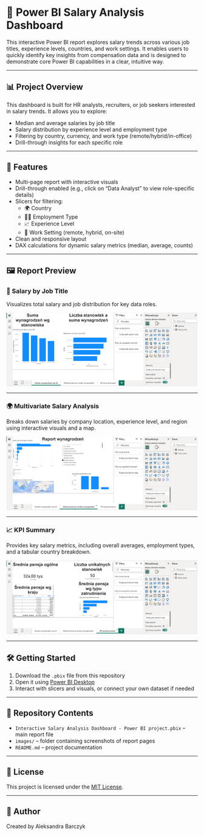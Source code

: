 # 💼 Power BI Salary Analysis Dashboard

This interactive Power BI report explores salary trends across various job titles, experience levels, countries, and work settings. It enables users to quickly identify key insights from compensation data and is designed to demonstrate core Power BI capabilities in a clear, intuitive way.

---

## 📊 Project Overview

This dashboard is built for HR analysts, recruiters, or job seekers interested in salary trends. It allows you to explore:

- Median and average salaries by job title
- Salary distribution by experience level and employment type
- Filtering by country, currency, and work type (remote/hybrid/in-office)
- Drill-through insights for each specific role

---

## 🧩 Features

- Multi-page report with interactive visuals
- Drill-through enabled (e.g., click on “Data Analyst” to view role-specific details)
- Slicers for filtering:
  - 🌍 Country
  - 🧑‍💼 Employment Type
  - 📈 Experience Level
  - 🏢 Work Setting (remote, hybrid, on-site)
- Clean and responsive layout
- DAX calculations for dynamic salary metrics (median, average, counts)

---

## 🖼️ Report Preview

### 📌 Salary by Job Title

Visualizes total salary and job distribution for key data roles.

![Salary by Job Title](./images/salary-by-job-title.png)

---

### 🌍 Multivariate Salary Analysis

Breaks down salaries by company location, experience level, and region using interactive visuals and a map.

![Multivariate Salary Analysis](./images/multivariate-salary-analysis.png)

---

### 📈 KPI Summary

Provides key salary metrics, including overall averages, employment types, and a tabular country breakdown.

![KPI Summary](./images/salary-kpi-summary.png)

---

## 🛠️ Getting Started

1. Download the `.pbix` file from this repository
2. Open it using [Power BI Desktop](https://powerbi.microsoft.com/desktop/)
3. Interact with slicers and visuals, or connect your own dataset if needed

---

## 📁 Repository Contents

- `Interactive Salary Analysis Dashboard - Power BI project.pbix` – main report file
- `images/` – folder containing screenshots of report pages
- `README.md` – project documentation

---

## 📄 License

This project is licensed under the [MIT License](LICENSE).

---

## 👤 Author

Created by Aleksandra Barczyk
